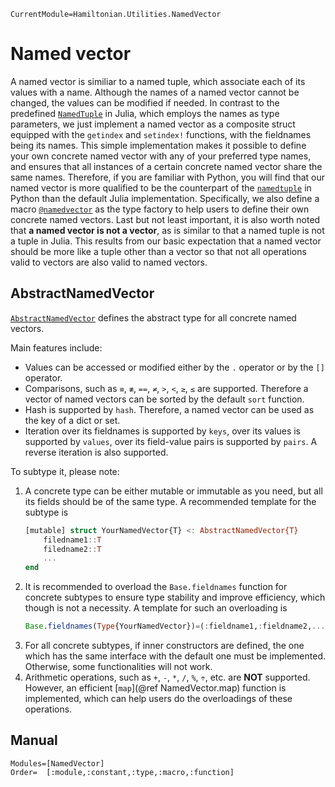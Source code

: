 ```@meta
CurrentModule=Hamiltonian.Utilities.NamedVector
```

# Named vector

A named vector is similiar to a named tuple, which associate each of its values with a name. Although the names of a named vector cannot be changed, the values can be modified if needed. In contrast to the predefined [`NamedTuple`](https://docs.julialang.org/en/v1/base/base/#Core.NamedTuple) in Julia, which employs the names as type parameters, we just implement a named vector as a composite struct equipped with the `getindex` and `setindex!` functions, with the fieldnames being its names. This simple implementation makes it possible to define your own concrete named vector with any of your preferred type names, and ensures that all instances of a certain concrete named vector share the same names. Therefore, if you are familiar with Python, you will find that our named vector is more qualified to be the counterpart of the [`namedtuple`](https://docs.python.org/3.7/library/collections.html#collections.namedtuple) in Python than the default Julia implementation. Specifically, we also define a macro [`@namedvector`](@ref) as the type factory to help users to define their own concrete named vectors. Last but not least important, it is also worth noted that **a named vector is not a vector**, as is similar to that a named tuple is not a tuple in Julia. This results from our basic expectation that a named vector should be more like a tuple other than a vector so that not all operations valid to vectors are also valid to named vectors.

## AbstractNamedVector

[`AbstractNamedVector`](@ref) defines the abstract type for all concrete named vectors.

Main features include:
* Values can be accessed or modified either by the `.` operator or by the `[]` operator.
* Comparisons, such as `≡`, `≢`, `==`, `≠`, `>`, `<`, `≥`, `≤` are supported. Therefore a vector of named vectors can be sorted by the default `sort` function.
* Hash is supported by `hash`. Therefore, a named vector can be used as the key of a dict or set.
* Iteration over its fieldnames is supported by `keys`, over its values is supported by `values`, over its field-value pairs is supported by `pairs`. A reverse iteration is also supported.

To subtype it, please note:
1. A concrete type can be either mutable or immutable as you need, but all its fields should be of the same type. A recommended template for the subtype is
   ```julia
   [mutable] struct YourNamedVector{T} <: AbstractNamedVector{T}
       filedname1::T
       filedname2::T
       ...
   end
   ```
2. It is recommended to overload the `Base.fieldnames` function for concrete subtypes to ensure type stability and improve efficiency, which though is not a necessity. A template for such an overloading is
   ```julia
   Base.fieldnames(Type{YourNamedVector})=(:fieldname1,:fieldname2,...)
   ```
3. For all concrete subtypes, if inner constructors are defined, the one which has the same interface with the default one must be implemented. Otherwise, some functionalities will not work.
4. Arithmetic operations, such as `+`, `-`, `*`, `/`, `%`, `÷`, etc. are **NOT** supported. However, an efficient [`map`](@ref NamedVector.map) function  is implemented, which can help users do the overloadings of these operations.

## Manual

```@autodocs
Modules=[NamedVector]
Order=  [:module,:constant,:type,:macro,:function]
```
